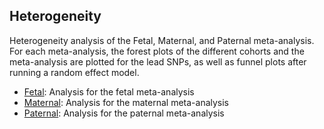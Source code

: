 ## Heterogeneity

Heterogeneity analysis of the Fetal, Maternal, and Paternal meta-analysis. For each meta-analysis, the forest plots of the different cohorts and the meta-analysis are plotted for the lead SNPs, as well as funnel plots after running a random effect model.

- [Fetal](Fetal): Analysis for the fetal meta-analysis
- [Maternal](Maternal): Analysis for the maternal meta-analysis
- [Paternal](Paternal): Analysis for the paternal meta-analysis